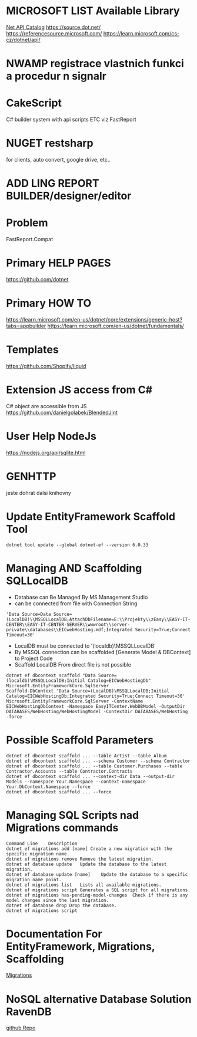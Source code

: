 ﻿# MICROSOFT LIST Available Library

[Net API Catalog](https://apisof.net/catalog)
https://source.dot.net/
https://referencesource.microsoft.com/
https://learn.microsoft.com/cs-cz/dotnet/api/



# NWAMP registrace vlastnich funkci a procedur n signalr


# CakeScript 
C# builder system with api scripts ETC
viz FastReport

# NUGET restsharp
for clients, auto convert, google drive, etc..

# ADD LING REPORT BUILDER/designer/editor



# Problem 
FastReport.Compat

# Primary HELP PAGES
https://github.com/dotnet

# Primary HOW TO
https://learn.microsoft.com/en-us/dotnet/core/extensions/generic-host?tabs=appbuilder
https://learn.microsoft.com/en-us/dotnet/fundamentals/

# Templates 
https://github.com/Shopify/liquid

# Extension JS access from C#

C# object are accessible from JS
https://github.com/danielgolabek/BlendedJint

# User Help NodeJs
https://nodejs.org/api/sqlite.html



# GENHTTP 
jeste dohrat dalsi knihovny



# Update EntityFramework Scaffold Tool   

`````         
dotnet tool update --global dotnet-ef --version 6.0.33   
`````        

# Managing AND Scaffolding SQLLocalDB 

- Database can Be Managed By MS Management Studio
- can be connected from file with Connection String

````        
'Data Source=Data Source=(LocalDB)\\MSSQLLocalDB;AttachDbFilename=E:\\Projekty\\zEasy\\EASY-IT-CENTER\\EASY-IT-CENTER-SERVER\\wwwroot\\server-private\\databases\\EICwebHosting.mdf;Integrated Security=True;Connect Timeout=30'

````        

- LocalDB must be connected to '(localdb)\MSSQLLocalDB'   
- By MSSQL connection can be scaffolded [Generate Model & DBContext] to Project Code
- Scaffold LocalDB From direct file is not possible    

`````    
dotnet ef dbcontext scaffold "Data Source=(localdb)\MSSQLLocalDB;Initial Catalog=EICWebHostingDb" Microsoft.EntityFrameworkCore.SqlServer    
Scaffold-DbContext 'Data Source=(LocalDB)\MSSQLLocalDB;Initial Catalog=EICWebHostingDb;Integrated Security=True;Connect Timeout=30' Microsoft.EntityFrameworkCore.SqlServer -ContextName EICWebHostingDbContext -Namespace EasyITCenter.WebDBModel -OutputDir DATABASES/WebHosting/WebHostingModel -ContextDir DATABASES/WebHosting -force    

`````        
# Possible Scaffold Parameters    

`````    
dotnet ef dbcontext scaffold ... --table Artist --table Album    
dotnet ef dbcontext scaffold ... --schema Customer --schema Contractor    
dotnet ef dbcontext scaffold ... --table Customer.Purchases --table Contractor.Accounts --table Contractor.Contracts   
dotnet ef dbcontext scaffold ... --context-dir Data --output-dir Models --namespace Your.Namespace --context-namespace Your.DbContext.Namespace --force   
dotnet ef dbcontext scaffold ... --force   

`````    
# Managing SQL Scripts nad Migrations commands    

`````     
Command Line	Description    
dotnet ef migrations add [name]	Create a new migration with the specific migration name.   
dotnet ef migrations remove	Remove the latest migration.   
dotnet ef database update	Update the database to the latest migration.   
dotnet ef database update [name]	Update the database to a specific migration name point.   
dotnet ef migrations list	Lists all available migrations.   
dotnet ef migrations script	Generates a SQL script for all migrations.   
dotnet ef migrations has-pending-model-changes	Check if there is any model changes since the last migration.   
dotnet ef database drop	Drop the database.   
dotnet ef migrations script   
`````    

# Documentation For EntityFramework, Migrations, Scaffolding     

[Migrations](https://github.com/zzzprojects/docs/blob/master/learnentityframeworkcore.com/pages/migrations/index.md)   

# NoSQL alternative Database Solution RavenDB   

[github Repo](https://github.com/rflechner/ravendb-fork)     
